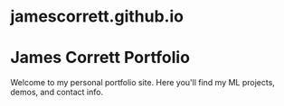 # jamescorrett.github.io

# James Corrett Portfolio

Welcome to my personal portfolio site. Here you'll find my ML projects, demos, and contact info.
